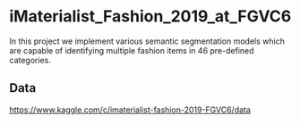 # iMaterialist_Fashion_2019_at_FGVC6
In this project we implement various semantic segmentation models which are capable of identifying multiple fashion items in 46 pre-defined categories.

## Data
https://www.kaggle.com/c/imaterialist-fashion-2019-FGVC6/data

